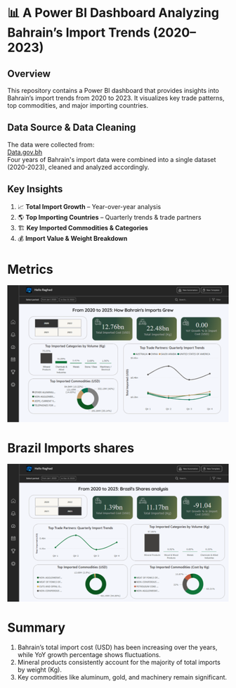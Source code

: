 # 📊 A Power BI Dashboard Analyzing Bahrain’s Import Trends (2020–2023)  

## Overview  
This repository contains a Power BI dashboard that provides insights into Bahrain’s import trends from 2020 to 2023. It visualizes key trade patterns, top commodities, and major importing countries.  

## Data Source & Data Cleaning  
The data were collected from:  
[Data.gov.bh](https://www.data.gov.bh/explore/?disjunctive.theme&sort=modified&q=import)  
Four years of Bahrain's import data were combined into a single dataset (2020-2023), cleaned and analyzed accordingly.  

## Key Insights  
1. 📈 **Total Import Growth** – Year-over-year analysis  
2. 🌎 **Top Importing Countries** – Quarterly trends & trade partners  
3. 🏗 **Key Imported Commodities & Categories**  
4. 💰 **Import Value & Weight Breakdown**  


# Metrics
![](Main_dashboard.png)
# Brazil Imports shares
![](Brazil_Dashboard.png)

# Summary
1. Bahrain’s total import cost (USD) has been increasing over the years, while YoY growth percentage shows fluctuations.
2. Mineral products consistently account for the majority of total imports by weight (Kg).
3. Key commodities like aluminum, gold, and machinery remain significant.
